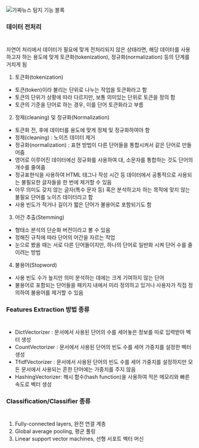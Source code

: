 ![가짜뉴스 탐지 기능 블록](https://user-images.githubusercontent.com/60456487/89789230-48e9a500-db5b-11ea-9198-598ae01a9211.png)

### 데이터 전처리
#
자연어 처리에서 데이터가 필요에 맞게 전처리되지 않은 상태라면, 해당 데이터를 사용하고자 하는 용도에 맞게 토큰화(tokenization), 정규화(normalization) 등의 단계를 거치게 됨

1. 토큰화(tokenization)
- 토큰(token)이라 불리는 단위로 나누는 작업을 토큰화라고 함
- 토큰의 단위가 상황에 따라 다르지만, 보통 의미있는 단위로 토큰을 정의 함
- 토큰의 기준을 단어로 하는 경우, 이를 단어 토큰화라고 부름

2. 정제(cleaning) 및 정규화(Normalization)
- 토큰화 전, 후에 데이터를 용도에 맞게 정체 및 정규화하여야 함
- 정제(cleaning) : 노이즈 데이터 제거
- 정규화(normalization) : 표현 방법이 다른 단어들을 통합시켜서 같은 단어로 만들어줌
- 영어로 이루어진 데이터에선 정규화를 사용하여 대, 소문자를 통합하는 것도 단어의 개수를 줄여줌
- 정규표현식을 사용하여 HTML 태그나 작성 시간 등 데이터에서 공통적으로 사용되는 불필요한 글자들을 한 번에 제거할 수 있음
- 아무 의미도 갖지 않는 글자(특수 문자 등) 혹은 분석하고자 하는 목적에 맞지 않는 불필요 단어를 노이즈 데이터라고 함
- 사용 빈도가 적거나 길이가 짧은 단어가 불용어로 포함되기도 함

3. 어간 추출(Stemming)
- 형태소 분석의 단순화 버전이라고 볼 수 있음
- 정해진 규칙에 따라 단어의 어간을 자르는 작업
- 눈으로 봤을 때는 서로 다른 단어들이지만, 하나의 단어로 일반화 시켜 단어 수를 줄이려는 방법

4. 불용어(Stopword)
- 사용 빈도 수가 높지만 의미 분석하는 데에는 크게 기여하지 않는 단어
- 불용어로 포함되는 단어들을 패키지 내에서 미리 정의하고 있거나 사용자가 직접 정의하여 불용어를 제거할 수 있음 

### Features Extraction 방법 종류
#
- DictVectorizer : 문서에서 사용된 단어의 수를 세어놓은 정보를 따로 입력받아 벡터 생성
- CountVectorizer : 문서에서 사용된 단어의 빈도 수를 세어 가중치를 설정한 벡터 생성
- TfidfVectorizer : 문서에서 사용된 단어의 빈도 수를 세어 가중치를 설정하지만 모든 문서에서 사용되는 흔한 단어에는 가중치를 주지 않음
- HashingVectorizer: 해시 함수(hash function)을 사용하여 적은 메모리와 빠른 속도로 벡터 생성

### Classification/Classifier 종류
#
1) Fully-connected layers, 완전 연결 계층
2) Global average pooling, 평균 풀링
3) Linear support vector machines, 선형 서포트 벡터 머신
